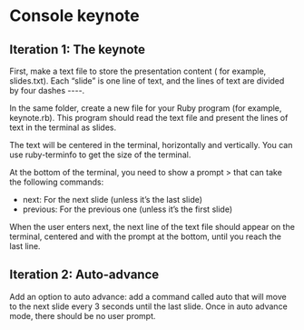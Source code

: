 # Console keynote

## Iteration 1: The keynote

First, make a text file to store the presentation content ( for example, slides.txt). Each “slide” is one line of text, and the lines of text are divided by four dashes ----. 

In the same folder, create a new file for your Ruby program (for example, keynote.rb). This program should read the text file and present the lines of text in the terminal as slides.

The text will be centered in the terminal, horizontally and vertically. You can use ruby-terminfo to get the size of the terminal.

At the bottom of the terminal, you need to show a prompt > that can take the following commands:

* next: For the next slide (unless it’s the last slide)
* previous: For the previous one (unless it’s the first slide)

When the user enters next, the next line of the text file should appear on the terminal, centered and with the prompt at the bottom, until you reach the last line.

## Iteration 2: Auto-advance

Add an option to auto advance: add a command called auto that will move to the next slide every 3 seconds until the last slide. Once in auto advance mode, there should be no user prompt.